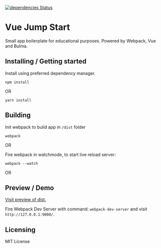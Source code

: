 [![dependencies Status](https://david-dm.org/tehaiks/vue-jump-start/status.svg?style=flat-square)](https://david-dm.org/tehaiks/vue-jump-start)

# Vue Jump Start
Small app boilerplate for educational purposes. Powered by Webpack, Vue and Bulma.

## Installing / Getting started
Install using preferred dependency manager.

`npm install`

OR

`yarn install`

## Building

Init webpack to bulid app in `/dist` folder

`webpack`

OR

Fire webpack in watchmode, to start live reload server: 

`webpack --watch`

OR

## Preview / Demo

[Visit preview of dist.](http://dev.tehaiks.net/github/vue-jump-start/)

Fire Webpack Dev Server with command: `webpack-dev-server` and visit `http://127.0.0.1:9000/`.

## Licensing

MIT License